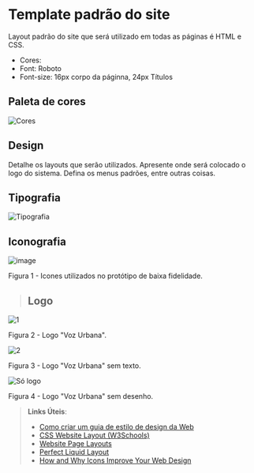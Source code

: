 # Template padrão do site

Layout padrão do site que será utilizado em todas as páginas é HTML e CSS.
- Cores:
- Font: Roboto
- Font-size: 16px corpo da páginna, 24px Títulos


## Paleta de cores

![Cores](https://github.com/user-attachments/assets/e6e9d78b-c76a-4f77-a84a-ba71efaa175a)

## Design

Detalhe os layouts que serão utilizados. Apresente onde será colocado o logo do sistema. Defina os menus padrões, entre outras coisas.


## Tipografia

![Tipografia](https://github.com/user-attachments/assets/878ce085-5e38-4f94-93a6-774c997098d0)

## Iconografia
![image](https://github.com/user-attachments/assets/7a059edb-4d19-45d0-86e2-cfb2149973d6)

Figura 1 - Icones utilizados no protótipo de baixa fidelidade.
> ## Logo
![1](https://github.com/user-attachments/assets/238c7d47-7d6f-4b9f-9ae9-4348d7142005)

Figura 2 - Logo "Voz Urbana".

![2](https://github.com/user-attachments/assets/e9e69550-6a60-4b4c-b220-6e7295af5c71)

Figura 3 - Logo "Voz Urbana" sem texto.

![Só logo](https://github.com/user-attachments/assets/c6e6b4b9-9da8-401c-9de1-5d556dd5789c)

Figura 4 - Logo "Voz Urbana" sem desenho.


> **Links Úteis**:
>
> -  [Como criar um guia de estilo de design da Web](https://edrodrigues.com.br/blog/como-criar-um-guia-de-estilo-de-design-da-web/#)
> - [CSS Website Layout (W3Schools)](https://www.w3schools.com/css/css_website_layout.asp)
> - [Website Page Layouts](http://www.cellbiol.com/bioinformatics_web_development/chapter-3-your-first-web-page-learning-html-and-css/website-page-layouts/)
> - [Perfect Liquid Layout](https://matthewjamestaylor.com/perfect-liquid-layouts)
> - [How and Why Icons Improve Your Web Design](https://usabilla.com/blog/how-and-why-icons-improve-you-web-design/)
